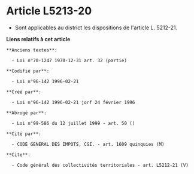 # Article L5213-20

- Sont applicables au district les dispositions de l'article L. 5212-21.

**Liens relatifs à cet article**

	**Anciens textes**:

	  - Loi n°70-1247 1970-12-31 art. 32 (partie)

	**Codifié par**:

	  - Loi n°96-142 1996-02-21

	**Créé par**:

	  - Loi n°96-142 1996-02-21 jorf 24 février 1996

	**Abrogé par**:

	  - Loi n°99-586 du 12 juillet 1999 - art. 50 ()

	**Cité par**:

	  - CODE GENERAL DES IMPOTS, CGI. - art. 1609 quinquies (M)

	**Cite**:

	  - Code général des collectivités territoriales - art. L5212-21 (V)

